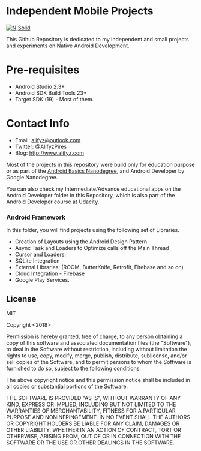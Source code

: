 # Independent Mobile Projects

[![N|Solid](https://cldup.com/dTxpPi9lDf.thumb.png)](https://nodesource.com/products/nsolid)

This Github Repository is dedicated to my independent and small projects and experiments on Native Android Development. 


# Pre-requisites

  - Android Studio 2.3+
  - Android SDK Build Tools 23+
  - Target SDK (19) - Most of them. 
 
# Contact Info

- Email: alifyz@outlook.com
- Twitter: @AlifyzPires
- Blog: http://www.alifyz.com

Most of the projects in this repository were build only for education purpose or as part of the [Android Basics Nanodegree](https://br.udacity.com/course/android-basics-nanodegree-by-google--nd803), and Android Developer by Google Nanodegree. 


You can also check my Intermediate/Advance educational apps on the Android Developer folder in this Repository, which is also part of the Android Developer course at Udacity. 

### Android Framework

In this folder, you will find projects using the following set of Libraries. 

- Creation of Layouts using the Android Design Pattern
- Async Task and Loaders to Optimize calls off the Main Thread
- Cursor and Loaders.
- SQLite Integration
- External Libraries: (ROOM, ButterKnife, Retrofit, Firebase and so on)
- Cloud Integration - Firebase
- Google Play Services. 


License
----

MIT

Copyright <2018> 

Permission is hereby granted, free of charge, to any person obtaining a copy of this software and associated documentation files (the "Software"), to deal in the Software without restriction, including without limitation the rights to use, copy, modify, merge, publish, distribute, sublicense, and/or sell copies of the Software, and to permit persons to whom the Software is furnished to do so, subject to the following conditions:

The above copyright notice and this permission notice shall be included in all copies or substantial portions of the Software.

THE SOFTWARE IS PROVIDED "AS IS", WITHOUT WARRANTY OF ANY KIND, EXPRESS OR IMPLIED, INCLUDING BUT NOT LIMITED TO THE WARRANTIES OF MERCHANTABILITY, FITNESS FOR A PARTICULAR PURPOSE AND NONINFRINGEMENT. IN NO EVENT SHALL THE AUTHORS OR COPYRIGHT HOLDERS BE LIABLE FOR ANY CLAIM, DAMAGES OR OTHER LIABILITY, WHETHER IN AN ACTION OF CONTRACT, TORT OR OTHERWISE, ARISING FROM, OUT OF OR IN CONNECTION WITH THE SOFTWARE OR THE USE OR OTHER DEALINGS IN THE SOFTWARE.

